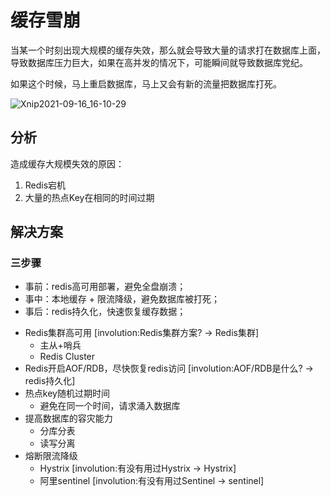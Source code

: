 # 缓存雪崩

当某一个时刻出现大规模的缓存失效，那么就会导致大量的请求打在数据库上面，导致数据库压力巨大，如果在高并发的情况下，可能瞬间就导致数据库党纪。

如果这个时候，马上重启数据库，马上又会有新的流量把数据库打死。

![Xnip2021-09-16_16-10-29](https://www.shiyitopo.tech/uPic/Xnip2021-09-16_16-10-29.jpg)

## 分析

造成缓存大规模失效的原因：

1. Redis宕机
2. 大量的热点Key在相同的时间过期

## 解决方案

### 三步骤

- 事前：redis高可用部署，避免全盘崩溃；
- 事中：本地缓存 + 限流降级，避免数据库被打死；
- 事后：redis持久化，快速恢复缓存数据；



+ Redis集群高可用 [involution:Redis集群方案? -> Redis集群]
  + 主从+哨兵
  + Redis Cluster
+ Redis开启AOF/RDB，尽快恢复redis访问  [involution:AOF/RDB是什么? -> redis持久化]
+ 热点key随机过期时间
  + 避免在同一个时间，请求涌入数据库
+ 提高数据库的容灾能力
  + 分库分表
  + 读写分离
+ 熔断限流降级
  + Hystrix [involution:有没有用过Hystrix -> Hystrix]
  + 阿里sentinel  [involution:有没有用过Sentinel -> sentinel]

